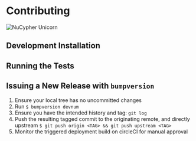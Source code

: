 # Contributing

![NuCypher Unicorn](https://cdn-images-1.medium.com/max/800/1*J31AEMsTP6o_E5QOohn0Hw.png)

## Development Installation

## Running the Tests

## Issuing a New Release with `bumpversion`

1. Ensure your local tree has no uncommitted changes
2. Run `$ bumpversion devnum`
3. Ensure you have the intended history and tag: `git log`
4. Push the resulting tagged commit to the originating remote, and directly upstream `$ git push origin <TAG> && git push upstream <TAG>`
5. Monitor the triggered deployment build on circleCI for manual approval
